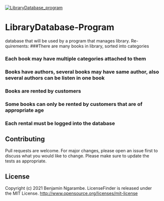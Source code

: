 <a href="https://www.instagram.com/ngarambe_benjamin/">
  <img src="https://images.vexels.com/media/users/3/216637/preview2/5cb9c03787ab7860fdd5dc4d13a72043-digital-library-logo-design.jpg" alt="  LibraryDatabase_program" >
</a>

# LibraryDatabase-Program
database that will be used by a program that manages library. Re-quirements:
###There are many books in library, sorted into categories
### Each book may have multiple categories attached to them
### Books have authors, several books may have same author, also several authors can be listen in one book
### Books are rented by customers
### Some books can only be rented by customers that are of appropriate age
### Each rental must be logged into the database

## Contributing
Pull requests are welcome. For major changes, please open an issue first to discuss what you would like to change. Please make sure to update the tests as appropriate.

## License
Copyright (c) 2021 Benjamin Ngarambe.
LicenseFinder is released under the MIT License. http://www.opensource.org/licenses/mit-license
